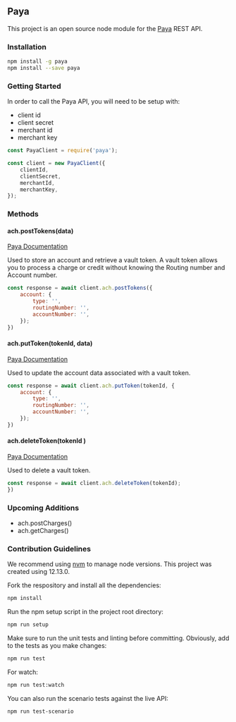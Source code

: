 ## Paya

This project is an open source node module for the [Paya](https://developer.sagepayments.com/apis) REST API.

### Installation

```BASH
npm install -g paya
npm install --save paya
```

### Getting Started

In order to call the Paya API, you will need to be setup with:
* client id
* client secret
* merchant id
* merchant key

```JavaScript
const PayaClient = require('paya');

const client = new PayaClient({
    clientId,
    clientSecret,
    merchantId,
    merchantKey,
});
```

### Methods

#### ach.postTokens(data)

[Paya Documentation](https://developer.sagepayments.com/ach/apis/post/tokens)

Used to store an account and retrieve a vault token. A vault token allows you to process a charge or credit without knowing the Routing number and Account number.

```JavaScript
const response = await client.ach.postTokens({
    account: {
        type: '',
        routingNumber: '',
        accountNumber: '',
    });
})
```

#### ach.putToken(tokenId, data)

[Paya Documentation](https://developer.sagepayments.com/ach/apis/put/tokens/%7Breference%7D)

Used to update the account data associated with a vault token.

```JavaScript
const response = await client.ach.putToken(tokenId, {
    account: {
        type: '',
        routingNumber: '',
        accountNumber: '',
    });
})
```

#### ach.deleteToken(tokenId    )

[Paya Documentation](https://developer.sagepayments.com/ach/apis/delete/tokens/%7Breference%7D)

Used to delete a vault token.

```JavaScript
const response = await client.ach.deleteToken(tokenId);
})
```

### Upcoming Additions

* ach.postCharges()
* ach.getCharges()

### Contribution Guidelines

We recommend using [nvm](https://github.com/nvm-sh/nvm) to manage node versions. This project was created using 12.13.0.

Fork the respository and install all the dependencies:

```BASH
npm install
```

Run the npm setup script in the project root directory:

```BASH
npm run setup
```

Make sure to run the unit tests and linting before committing. Obviously, add to the tests as you make changes:

```BASH
npm run test
```

For watch:

```BASH
npm run test:watch
```

You can also run the scenario tests against the live API:

```BASH
npm run test-scenario
```
